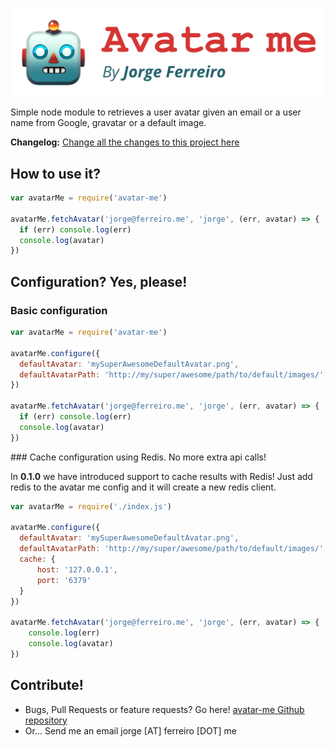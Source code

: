 ![Avatar me logo](./assets/logo_avatar_me_npm_package_google_images.png)

Simple node module to retrieves a user avatar given an email or a user name from Google, gravatar or a default image.

**Changelog:** [Change all the changes to this project here](./CHANGELOG.md)

## How to use it?

```javascript
var avatarMe = require('avatar-me')

avatarMe.fetchAvatar('jorge@ferreiro.me', 'jorge', (err, avatar) => {
  if (err) console.log(err)
  console.log(avatar)
})
```

## Configuration? Yes, please!

### Basic configuration

```javascript
var avatarMe = require('avatar-me')

avatarMe.configure({
  defaultAvatar: 'mySuperAwesomeDefaultAvatar.png',
  defaultAvatarPath: 'http://my/super/awesome/path/to/default/images/'
})

avatarMe.fetchAvatar('jorge@ferreiro.me', 'jorge', (err, avatar) => {
  if (err) console.log(err)
  console.log(avatar)
})
```

### Cache configuration using Redis. No more extra api calls!

In **0.1.0** we have introduced support to cache results with Redis!
Just add redis to the avatar me config and it will create a new redis client.

```javascript
var avatarMe = require('./index.js')

avatarMe.configure({
  defaultAvatar: 'mySuperAwesomeDefaultAvatar.png',
  defaultAvatarPath: 'http://my/super/awesome/path/to/default/images/',
  cache: {
	  host: '127.0.0.1',
	  port: '6379'
  }
})

avatarMe.fetchAvatar('jorge@ferreiro.me', 'jorge', (err, avatar) => {
	console.log(err)
	console.log(avatar)
})
```

## Contribute!

* Bugs, Pull Requests or feature requests? Go here! [avatar-me Github repository](https://github.com/ferreiro/avatar-me/issues)
* Or... Send me an email jorge [AT] ferreiro [DOT] me
